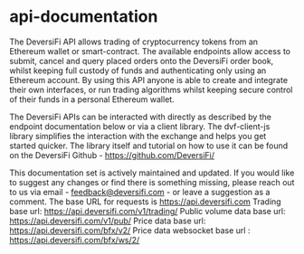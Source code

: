 # api-documentation


  The DeversiFi API allows trading of cryptocurrency tokens from an Ethereum wallet or smart-contract.
The available endpoints allow access to submit, cancel and query placed orders onto the DeversiFi order book, whilst keeping full custody of funds and authenticating only using an Ethereum account. By using this API anyone is able to create and integrate their own interfaces, or run trading algorithms whilst keeping secure control of their funds in a personal Ethereum wallet.

  The DeversiFi APIs can be interacted with directly as described by the endpoint documentation below or via a client library. The dvf-client-js library simplifies the interaction with the exchange and helps you get started quicker. The library itself and tutorial on how to use it can be found on the DeversiFi Github - https://github.com/DeversiFi/
 
This documentation set is actively maintained and updated. If you would like to suggest any changes or find there is something missing, please reach out to us via email - feedback@deversifi.com - or leave a suggestion as a comment.
The base URL for requests is https://api.deversifi.com
Trading base url: https://api.deversifi.com/v1/trading/
Public volume data base url: https://api.deversifi.com/v1/pub/
Price data base url: https://api.deversifi.com/bfx/v2/
Price data websocket base url : https://api.deversifi.com/bfx/ws/2/

